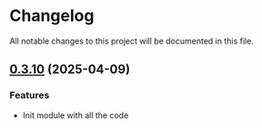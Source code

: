 # Changelog

All notable changes to this project will be documented in this file.

## [0.3.10]() (2025-04-09)

### Features

* Init module with all the code
